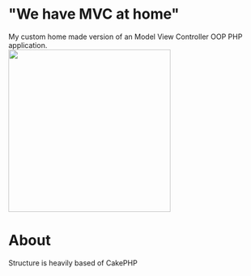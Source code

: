 # "We have MVC at home"
My custom home made version of an Model View Controller OOP PHP application.
<br><img src="https://github.com/user-attachments/assets/0d767087-a45a-4484-aa07-ca0c34b79d1a" width="320"><br>

# About
Structure is heavily based of CakePHP
